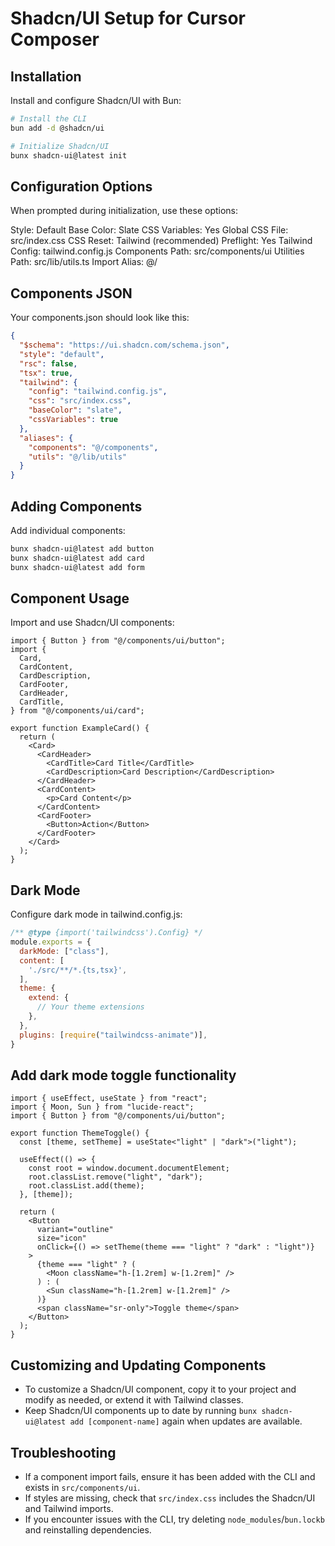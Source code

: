 # Shadcn/UI Setup for Cursor Composer

## Installation

Install and configure Shadcn/UI with Bun:

```bash
# Install the CLI
bun add -d @shadcn/ui
```

```bash
# Initialize Shadcn/UI
bunx shadcn-ui@latest init
```

## Configuration Options

When prompted during initialization, use these options:

Style: Default
Base Color: Slate
CSS Variables: Yes
Global CSS File: src/index.css
CSS Reset: Tailwind (recommended)
Preflight: Yes
Tailwind Config: tailwind.config.js
Components Path: src/components/ui
Utilities Path: src/lib/utils.ts
Import Alias: @/

## Components JSON

Your components.json should look like this:

```json
{
  "$schema": "https://ui.shadcn.com/schema.json",
  "style": "default",
  "rsc": false,
  "tsx": true,
  "tailwind": {
    "config": "tailwind.config.js",
    "css": "src/index.css",
    "baseColor": "slate",
    "cssVariables": true
  },
  "aliases": {
    "components": "@/components",
    "utils": "@/lib/utils"
  }
}
```

## Adding Components

Add individual components:

```bash
bunx shadcn-ui@latest add button
bunx shadcn-ui@latest add card
bunx shadcn-ui@latest add form
```

## Component Usage

Import and use Shadcn/UI components:

```tsx
import { Button } from "@/components/ui/button";
import {
  Card,
  CardContent,
  CardDescription,
  CardFooter,
  CardHeader,
  CardTitle,
} from "@/components/ui/card";

export function ExampleCard() {
  return (
    <Card>
      <CardHeader>
        <CardTitle>Card Title</CardTitle>
        <CardDescription>Card Description</CardDescription>
      </CardHeader>
      <CardContent>
        <p>Card Content</p>
      </CardContent>
      <CardFooter>
        <Button>Action</Button>
      </CardFooter>
    </Card>
  );
}
```

## Dark Mode

Configure dark mode in tailwind.config.js:

```js
/** @type {import('tailwindcss').Config} */
module.exports = {
  darkMode: ["class"],
  content: [
    './src/**/*.{ts,tsx}',
  ],
  theme: {
    extend: {
      // Your theme extensions
    },
  },
  plugins: [require("tailwindcss-animate")],
}
```

## Add dark mode toggle functionality

```tsx
import { useEffect, useState } from "react";
import { Moon, Sun } from "lucide-react";
import { Button } from "@/components/ui/button";

export function ThemeToggle() {
  const [theme, setTheme] = useState<"light" | "dark">("light");

  useEffect(() => {
    const root = window.document.documentElement;
    root.classList.remove("light", "dark");
    root.classList.add(theme);
  }, [theme]);

  return (
    <Button
      variant="outline"
      size="icon"
      onClick={() => setTheme(theme === "light" ? "dark" : "light")}
    >
      {theme === "light" ? (
        <Moon className="h-[1.2rem] w-[1.2rem]" />
      ) : (
        <Sun className="h-[1.2rem] w-[1.2rem]" />
      )}
      <span className="sr-only">Toggle theme</span>
    </Button>
  );
}
```

## Customizing and Updating Components

- To customize a Shadcn/UI component, copy it to your project and modify as needed, or extend it with Tailwind classes.
- Keep Shadcn/UI components up to date by running `bunx shadcn-ui@latest add [component-name]` again when updates are available.

## Troubleshooting

- If a component import fails, ensure it has been added with the CLI and exists in `src/components/ui`.
- If styles are missing, check that `src/index.css` includes the Shadcn/UI and Tailwind imports.
- If you encounter issues with the CLI, try deleting `node_modules`/`bun.lockb` and reinstalling dependencies.
